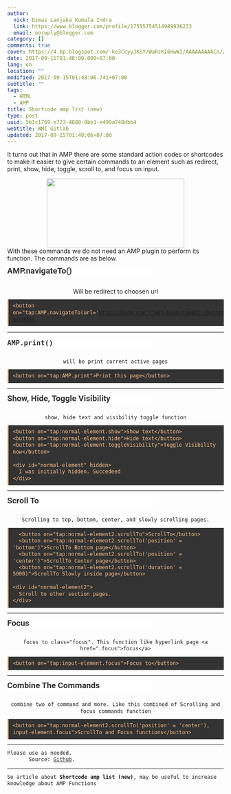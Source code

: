 ```yaml
---
author:
  nick: Dimas Lanjaka Kumala Indra
  link: https://www.blogger.com/profile/17555754514989936273
  email: noreply@blogger.com
category: []
comments: true
cover: https://4.bp.blogspot.com/-ko3CcyyJKSY/WaRzKI6HwWI/AAAAAAAAACo/ZusaTqvFcJA-hjqVsLk9jArt00QUPbYwwCLcBGAs/s320/shortcode.jpg
date: 2017-09-15T01:48:00.000+07:00
lang: en
location: ""
modified: 2017-09-15T01:48:06.741+07:00
subtitle: ""
tags:
  - HTML
  - AMP
title: Shortcode amp list (new)
type: post
uuid: 5b1c1769-e723-4888-8be1-e499a748dbb4
webtitle: WMI Gitlab
updated: 2017-09-15T01:48:06+07:00
---
```


It turns out that in AMP there are some standard action codes or shortcodes to make it easier to give certain commands to an element such as redirect, print, show, hide, toggle, scroll to, and focus on input.  <div class="separator" style="clear: both; text-align: center;"><a href="https://4.bp.blogspot.com/-ko3CcyyJKSY/WaRzKI6HwWI/AAAAAAAAACo/ZusaTqvFcJA-hjqVsLk9jArt00QUPbYwwCLcBGAs/s1600/shortcode.jpg" imageanchor="1" style="margin-left: 1em; margin-right: 1em;" rel="noopener noreferer nofollow"><img border="0" src="https://4.bp.blogspot.com/-ko3CcyyJKSY/WaRzKI6HwWI/AAAAAAAAACo/ZusaTqvFcJA-hjqVsLk9jArt00QUPbYwwCLcBGAs/s320/shortcode.jpg" width="320" height="160" data-original-width="600" data-original-height="300"></a></div>With these commands we do not need an AMP plugin to perform its function.   The commands are as below.<br><h4 style="background-color: white; color: #333333; font-family: Roboto, Arial, sans-serif; font-size: 19px; line-height: 1.2em; margin: 10px 0px; padding: 0px; width: 340px;">AMP.navigateTo()</h4><br><center>Will be redirect to choosen url</center><pre style="background: rgb(51, 51, 51); border-left: 3px solid rgb(252, 194, 140); color: #fcc28c; font-family: Consolas, Monaco, &quot;Andale Mono&quot;, monospace; font-size: 14px; line-height: 1.3em; margin: 10px auto; max-width: 100%; overflow: auto; padding: 8px 10px; user-select: all; white-space: initial; word-break: normal;"><code style="font-family: Consolas, Monaco, &quot;Andale Mono&quot;, monospace; line-height: 1.3em; white-space: initial; word-break: normal; word-spacing: normal;">&lt;button on="tap:AMP.navigateTo(url='http://bing.com')"&gt;bing.com&lt;/button&gt;</code></pre><hr><h4 style="background-color: white; color: #333333; font-family: Roboto, Arial, sans-serif; font-size: 19px; line-height: 1.2em; margin: 10px 0px; padding: 0px; width: 340px;">AMP.print()</h4><br><center>will be print current active pages</center><pre style="background: rgb(51, 51, 51); border-left: 3px solid rgb(252, 194, 140); color: #fcc28c; font-family: Consolas, Monaco, &quot;Andale Mono&quot;, monospace; font-size: 14px; line-height: 1.3em; margin: 10px auto; max-width: 100%; overflow: auto; padding: 8px 10px; user-select: all; white-space: initial; word-break: normal;"><code style="font-family: Consolas, Monaco, &quot;Andale Mono&quot;, monospace; line-height: 1.3em; white-space: initial; word-break: normal; word-spacing: normal;">&lt;button on="tap:AMP.print"&gt;Print this page&lt;/button&gt;</code></pre><hr><h4 style="background-color: white; color: #333333; font-family: Roboto, Arial, sans-serif; font-size: 19px; line-height: 1.2em; margin: 10px 0px; padding: 0px; width: 340px;">Show, Hide, Toggle Visibility</h4><br><center>show, hide text and visibility toggle function</center><pre style="background: rgb(51, 51, 51); border-left: 3px solid rgb(252, 194, 140); color: #fcc28c; font-family: Consolas, Monaco, &quot;Andale Mono&quot;, monospace; font-size: 14px; line-height: 1.3em; margin: 10px auto; max-width: 100%; overflow: auto; padding: 8px 10px; user-select: all; white-space: initial; word-break: normal;"><code style="font-family: Consolas, Monaco, &quot;Andale Mono&quot;, monospace; line-height: 1.3em; white-space: initial; word-break: normal; word-spacing: normal;">&lt;button on="tap:normal-element.show"&gt;Show text&lt;/button&gt;<br>&lt;button on="tap:normal-element.hide"&gt;Hide text&lt;/button&gt;<br>&lt;button on="tap:normal-element.toggleVisibility"&gt;Toggle Visibility now&lt;/button&gt;<br><br>&lt;div id="normal-element" hidden&gt;<br>&nbsp; I was initially hidden. Succedeed<br>&lt;/div&gt;</code></pre><hr><h4 style="background-color: white; color: #333333; font-family: Roboto, Arial, sans-serif; font-size: 19px; line-height: 1.2em; margin: 10px 0px; padding: 0px; width: 340px;">Scroll To</h4><br><center>Scrolling to top, bottom, center, and slowly scrolling pages. </center><pre style="background: rgb(51, 51, 51); border-left: 3px solid rgb(252, 194, 140); color: #fcc28c; font-family: Consolas, Monaco, &quot;Andale Mono&quot;, monospace; font-size: 14px; line-height: 1.3em; margin: 10px auto; max-width: 100%; overflow: auto; padding: 8px 10px; user-select: all; white-space: initial; word-break: normal;"><code style="font-family: Consolas, Monaco, &quot;Andale Mono&quot;, monospace; line-height: 1.3em; white-space: initial; word-break: normal; word-spacing: normal;">&nbsp; &lt;button on="tap:normal-element2.scrollTo"&gt;ScrollTo&lt;/button&gt;<br>&nbsp; &lt;button on="tap:normal-element2.scrollTo('position' = 'bottom')"&gt;ScrollTo Bottom page&lt;/button&gt;<br>&nbsp; &lt;button on="tap:normal-element2.scrollTo('position' = 'center')"&gt;ScrollTo Center page&lt;/button&gt;<br>&nbsp; &lt;button on="tap:normal-element2.scrollTo('duration' = 5000)"&gt;ScrollTo Slowly inside page&lt;/button&gt;<br><br>&lt;div id="normal-element2"&gt;<br>&nbsp; Scroll to other section pages.<br>&lt;/div&gt;</code></pre><hr><h4 style="background-color: white; color: #333333; font-family: Roboto, Arial, sans-serif; font-size: 19px; line-height: 1.2em; margin: 10px 0px; padding: 0px; width: 340px;">Focus</h4><br><center>focus to class="focus". This function like hyperlink page &lt;a href=".focus"&gt;focus&lt;/a&gt;</center><pre style="background: rgb(51, 51, 51); border-left: 3px solid rgb(252, 194, 140); color: #fcc28c; font-family: Consolas, Monaco, &quot;Andale Mono&quot;, monospace; font-size: 14px; line-height: 1.3em; margin: 10px auto; max-width: 100%; overflow: auto; padding: 8px 10px; user-select: all; white-space: initial; word-break: normal;"><code style="font-family: Consolas, Monaco, &quot;Andale Mono&quot;, monospace; line-height: 1.3em; white-space: initial; word-break: normal; word-spacing: normal;">&lt;button on="tap:input-element.focus"&gt;Focus to&lt;/button&gt;</code></pre><hr><h4 style="background-color: white; color: #333333; font-family: Roboto, Arial, sans-serif; font-size: 19px; line-height: 1.2em; margin: 10px 0px; padding: 0px; width: 340px;">Combine The Commands</h4><br><center>combine two of command and more. Like this combined of Scrolling and focus commands function</center><pre style="background: rgb(51, 51, 51); border-left: 3px solid rgb(252, 194, 140); color: #fcc28c; font-family: Consolas, Monaco, &quot;Andale Mono&quot;, monospace; font-size: 14px; line-height: 1.3em; margin: 10px auto; max-width: 100%; overflow: auto; padding: 8px 10px; user-select: all; white-space: initial; word-break: normal;"><code style="font-family: Consolas, Monaco, &quot;Andale Mono&quot;, monospace; line-height: 1.3em; white-space: initial; word-break: normal; word-spacing: normal;">&lt;button on="tap:normal-element2.scrollTo('position' = 'center'), input-element.focus"&gt;ScrollTo and Focus functions&lt;/button&gt;</code></pre><hr>Please use as needed.<br>&nbsp; &nbsp; &nbsp; &nbsp;Source: <a alt="Github" href="https://github.com/ampproject/amphtml/blob/master/examples/standard-actions.amp.html" rel="noopener noreferer nofollow" title="Github">Github</a>. <br><hr>So article about <b>Shortcode amp list (new)</b>, may be useful to increase knowledge about AMP Functions